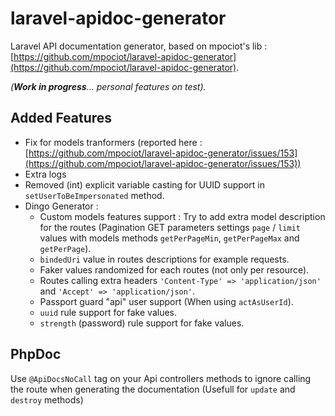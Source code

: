 # laravel-apidoc-generator

Laravel API documentation generator, based on mpociot's lib : [https://github.com/mpociot/laravel-apidoc-generator](https://github.com/mpociot/laravel-apidoc-generator).

*(**Work in progress**... personal features on test).*

## Added Features

- Fix for models tranformers (reported here : [https://github.com/mpociot/laravel-apidoc-generator/issues/153](https://github.com/mpociot/laravel-apidoc-generator/issues/153))
- Extra logs
- Removed (int) explicit variable casting for UUID support in `setUserToBeImpersonated` method.
- Dingo Generator :
    - Custom models features support : Try to add extra model description for the routes
      (Pagination GET parameters settings `page` / `limit` values with models methods `getPerPageMin`, `getPerPageMax` and `getPerPage`).
    - `bindedUri` value in routes descriptions for example requests.
    - Faker values randomized for each routes (not only per resource).
    - Routes calling extra headers `'Content-Type' => 'application/json'` and `'Accept' => 'application/json'`.
    - Passport guard "api" user support (When using `actAsUserId`).
    - `uuid` rule support for fake values.
    - `strength` (password) rule support for fake values.

## PhpDoc

Use `@ApiDocsNoCall` tag on your Api controllers methods to ignore calling the route when generating the documentation
(Usefull for `update` and `destroy` methods)
